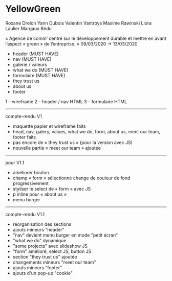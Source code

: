 # YellowGreen

Roxane Drelon
Yann Dubois
Valentin Vantroys
Maxime Rawinski
Liora Laulier
Margaux Bédu

« Agence de comm’ centré sur le développement durable et mettre en avant l’aspect « green » de l’entreprise. »
09/03/2020 → 13/03/2020

- header (MUST HAVE)
- nav (MUST HAVE)
- galerie / valeurs
- what we do (MUST HAVE)
- formulaire (MUST HAVE)
- they trust us
- about us
- footer


1 – wireframe
2 – header / nav HTML
3 – formulaire HTML

-----------------------

compte-rendu V1

- maquette papier et wireframe faits
- head, nav, galery, values, what we do, form, about us, meet our team, footer faits
- pas encore de « they trust us » (pour la version avec JS)
- nouvelle partie « meet our team » ajoutée

-----------------------

pour V1.1

- améliorer bouton
- champ « form » sélectionné change de couleur de fond progressivement
- styliser le select de « form » avec JS
- p inline pour « about us »
- menu burger

------------------------

compte-rendu V1.1

- réorganisation des sections
- ajouts mineurs "header"
- "nav" devient menu burger en mode "petit écran"
- "what we do" dynamique
- "some projects" avec slideshow JS
- "form" amélioré, select JS, button JS
- section "they trust us" ajoutée
- changements mineurs "meet our team"
- ajouts mineurs "footer"
- ajouts d'un pop-up "cookie"